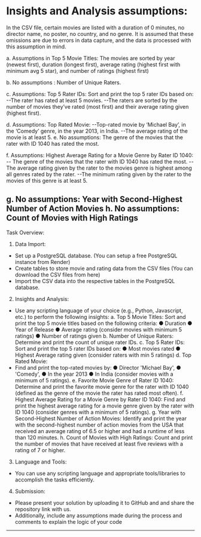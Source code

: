# Insights and Analysis assumptions:

In the CSV file, certain movies are listed with a duration of 0 minutes, no director name, no poster, no country, and no genre. It is assumed that these omissions are due to errors in data capture, and the data is processed with this assumption in mind.

a.	Assumptions in Top 5 Movie Titles:
The movies are sorted by year (newest first), duration (longest first), average rating (highest first with minimum avg 5 star), and number of ratings (highest first)

b.	No assumptions : Number of Unique Raters.

c.	Assumptions: Top 5 Rater IDs: Sort and print the top 5 rater IDs based on: 
--The rater has rated at least 5 movies.
--The raters are sorted by the number of movies they’ve rated (most first) and their average      rating given (highest first).

d.  Assumptions: Top Rated Movie: 
--Top-rated movie by ‘Michael Bay’, in the ‘Comedy’ genre, in the year 2013, in India.
--The average rating of the movie is at least 5.
e. No assumptions: The genre of the movies that the rater with ID 1040 has rated the most.

f.  Assumptions: Highest Average Rating for a Movie Genre by Rater ID 1040:
-- The genre of the movies that the rater with ID 1040 has rated the most.
--The average rating given by the rater to the movies genre is highest among all genres rated     by the rater.
--The minimum rating given by the rater to the movies of this genre is at least 5.

g. No assumptions: Year with Second-Highest Number of Action Movies
h. No assumptions: Count of Movies with High Ratings 
-------------------------------------------------------------------------------------------------------------------------------------------------------------------
Task Overview:
1. Data Import:
- Set up a PostgreSQL database. (You can setup a free PostgreSQL instance from Render)
- Create tables to store movie and rating data from the CSV files
(You can download the CSV files from here)
- Import the CSV data into the respective tables in the PostgreSQL database.
2. Insights and Analysis:
- Use any scripting language of your choice (e.g., Python, Javascript, etc.) to perform the
following insights:
a. Top 5 Movie Titles: Sort and print the top 5 movie titles based on the following criteria:
● Duration
● Year of Release
● Average rating (consider movies with minimum 5 ratings)
● Number of ratings given
b. Number of Unique Raters: Determine and print the count of unique rater IDs.
c. Top 5 Rater IDs: Sort and print the top 5 rater IDs based on:
● Most movies rated
● Highest Average rating given (consider raters with min 5 ratings)
d. Top Rated Movie:
- Find and print the top-rated movies by:
● Director 'Michael Bay',
● 'Comedy',
● In the year 2013
● In India (consider movies with a minimum of 5 ratings).
e. Favorite Movie Genre of Rater ID 1040: Determine and print the favorite movie genre
for the rater with ID 1040 (defined as the genre of the movie the rater has rated most often).
f. Highest Average Rating for a Movie Genre by Rater ID 1040: Find and print the
highest average rating for a movie genre given by the rater with ID 1040 (consider genres with a
minimum of 5 ratings).
g. Year with Second-Highest Number of Action Movies: Identify and print the year with
the second-highest number of action movies from the USA that received an average rating of
6.5 or higher and had a runtime of less than 120 minutes.
h. Count of Movies with High Ratings: Count and print the number of movies that have
received at least five reviews with a rating of 7 or higher.
3. Language and Tools:
- You can use any scripting language and appropriate tools/libraries to accomplish the tasks
efficiently.
4. Submission:
- Please present your solution by uploading it to GitHub and and share the repository link with
us.
- Additionally, include any assumptions made during the process and comments to explain
the logic of your code
------------------------------------------------------------------------------------------------------------------------------------------------------------------
